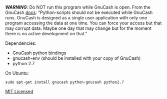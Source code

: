 ***WARNING***:
Do NOT run this program while GnuCash is open.
From the GnuCash [docs](http://svn.gnucash.org/docs/head/python_bindings_page.html):
"Python-scripts should not be executed while GnuCash runs. GnuCash is designed as a single user application with only one program accessing the data at one time. You can force your access but that may corrupt data. Maybe one day that may change but for the moment there is no active development on that."


Dependencies:
- GnuCash python bindings
- gnucash-env (should be installed with your copy of GnuCash)
- python 2.7

On Ubuntu:
```
sudo apt-get install gnucash python-gnucash python2.7
```

[MIT Licensed](https://opensource.org/licenses/MIT)
